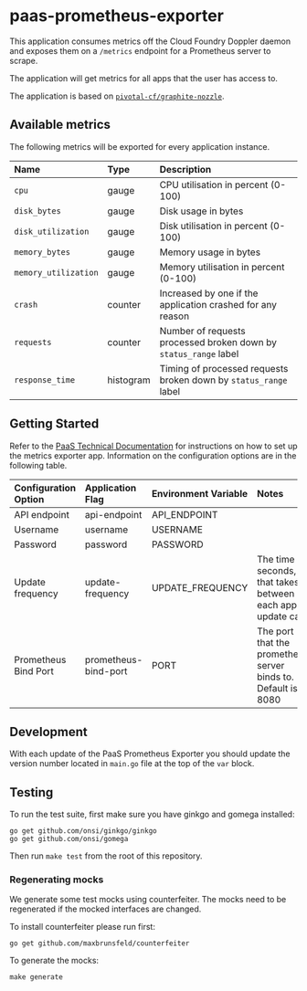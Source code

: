 # paas-prometheus-exporter

This application consumes metrics off the Cloud Foundry Doppler daemon and exposes them on a `/metrics` endpoint for a Prometheus server to scrape.

The application will get metrics for all apps that the user has access to.

The application is based on [`pivotal-cf/graphite-nozzle`](https://github.com/pivotal-cf/graphite-nozzle).

## Available metrics

The following metrics will be exported for every application instance.

|Name|Type|Description|
|:---|:---|:---|
|`cpu`|gauge|CPU utilisation in percent (0-100)|
|`disk_bytes`|gauge|Disk usage in bytes|
|`disk_utilization`|gauge|Disk utilisation in percent (0-100)|
|`memory_bytes`|gauge|Memory usage in bytes|
|`memory_utilization`|gauge|Memory utilisation in percent (0-100)|
|`crash`|counter|Increased by one if the application crashed for any reason|
|`requests`|counter|Number of requests processed broken down by `status_range` label|
|`response_time`|histogram|Timing of processed requests broken down by `status_range` label|

## Getting Started

Refer to the [PaaS Technical Documentation](https://docs.cloud.service.gov.uk/monitoring_apps.html#metrics) for instructions on how to set up the metrics exporter app. Information on the configuration options are in the following table.

|Configuration Option|Application Flag|Environment Variable|Notes|
|:---|:---|:---|:---|
|API endpoint|api-endpoint|API_ENDPOINT||
|Username|username|USERNAME||
|Password|password|PASSWORD||
|Update frequency|update-frequency|UPDATE_FREQUENCY|The time in seconds, that takes between each apps update call|
|Prometheus Bind Port|prometheus-bind-port|PORT|The port that the prometheus server binds to. Default is 8080|

## Development

With each update of the PaaS Prometheus Exporter you should update the version number located in `main.go` file at the top of the `var` block.

## Testing

To run the test suite, first make sure you have ginkgo and gomega installed:

```
go get github.com/onsi/ginkgo/ginkgo
go get github.com/onsi/gomega
```

Then run `make test` from the root of this repository.

### Regenerating mocks

We generate some test mocks using counterfeiter. The mocks need to be regenerated if the mocked interfaces are changed.

To install counterfeiter please run first:
```
go get github.com/maxbrunsfeld/counterfeiter
```

To generate the mocks:
```
make generate
```
